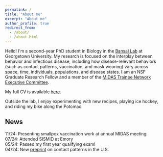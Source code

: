 ```yaml
---
permalink: /
title: "About me"
excerpt: "About me"
author_profile: true
redirect_from: 
  - /about/
  - /about.html
---
```


Hello! I'm a second-year PhD student in Biology in the <a href='http://bansallab.com/'>Bansal Lab</a> at Georgetown University. My research is focused on the interplay between behavior and infectious disease, including how disease-relevant behaviors (such as contact patterns, vaccination, and mask wearing) vary across space, time, individuals, populations, and disease states. I am an NSF Graduate Research Fellow and a member of the <a href="https://midasnetwork.us/midas-student/">MIDAS Trainee Network Executive Committee</a>. 

My full CV is available [here](/files/taube-cv.pdf).

Outside the lab, I enjoy experimenting with new recipes, playing ice hockey, and riding my bike along the Potomac. 


## News

11/24: Presenting smallpox vaccination work at annual MIDAS meeting <br>
07/24: Attended SISMID at Emory <br>
05/24: Passed my first year qualifying exam! <br>
04/24: New <a href="https://doi.org/10.1101/2024.04.26.24306450">preprint</a> on contact patterns in the U.S.